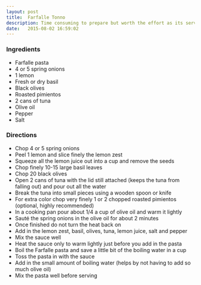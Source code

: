 ```yaml
---
layout: post
title:  Farfalle Tonno
description: Time consuming to prepare but worth the effort as its served with spring onions, lemon juice and zest, black olives, tuna, roasted pimientos and basil.
date:   2015-08-02 16:59:02
---
```


### Ingredients

- Farfalle pasta
- 4 or 5 spring onions
- 1 lemon
- Fresh or dry basil
- Black olives
- Roasted pimientos
- 2 cans of tuna
- Olive oil
- Pepper
- Salt

### Directions

- Chop 4 or 5 spring onions
- Peel 1 lemon and slice finely the lemon zest
- Squeeze all the lemon juice out into a cup and remove the seeds
- Chop finely 10-15 large basil leaves
- Chop 20 black olives
- Open 2 cans of tuna with the lid still attached (keeps the tuna from falling out) and pour out all the water
- Break the tuna into small pieces using a wooden spoon or knife
- For extra color chop very finely 1 or 2 chopped roasted pimientos (optional, highly recommended)
- In a cooking pan pour about 1/4 a cup of olive oil and warm it lightly
- Saut&eacute; the spring onions in the olive oil for about 2 minutes
- Once finished do not turn the heat back on
- Add in the lemon zest, basil, olives, tuna, lemon juice, salt and pepper
- Mix the sauce well
- Heat the sauce only to warm lightly just before you add in the pasta
- Boil the Farfalle pasta and save a little bit of the boiling water in a cup
- Toss the pasta in with the sauce
- Add in the small amount of boiling water (helps by not having to add so much olive oil)
- Mix the pasta well before serving
